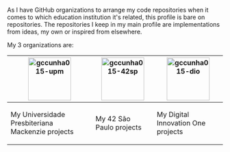 As I have GitHub organizations to arrange my code repositories when it comes to which education institution it's related, this profile is bare on repositories.
The repositories I keep in my main profile are implementations from ideas, my own or inspired from elsewhere.

My 3 organizations are:

<table>
  <thead>
    <tr>
      <th>
        <a href="https://github.com/gccunha015-upm">
          <img src="https://avatars.githubusercontent.com/u/111988821" 
            alt="gccunha015-upm"
            width="100" />
        </a>
      </th>
      <th>
        <a href="https://github.com/gccunha015-42sp">
          <img src="https://avatars.githubusercontent.com/u/111981828" 
            alt="gccunha015-42sp"
            width="100" />
        </a>
      </th>
      <th>
        <a href="https://github.com/gccunha015-dio">
          <img src="https://avatars.githubusercontent.com/u/111986987" 
            alt="gccunha015-dio"
            width="100" />
        </a>
      </th>
    </tr>
  </thead>
  <tbody>
    <tr>
      <td>
        <p>My Universidade Presbiteriana Mackenzie projects</p>
        <div display="inline-block">
      </td>
      <td>
        <p>My 42 São Paulo projects</p>
      </td>
      <td>
        <p>My Digital Innovation One projects</p>
      </td>
    </tr>
  </tbody>
</table>
